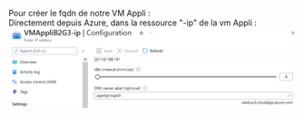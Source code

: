 Pour créer le fqdn de notre VM Appli :  
Directement depuis Azure, dans la ressource "-ip" de la vm Appli :  
![fqdn](https://github.com/simplon-lanloBaptiste/Brief2_groupe3/blob/dc5dc961dc143cc1938902187467e4aef3ad2292/IMG/FQDN_DNS/sreen0_add_fqdn.png)  

